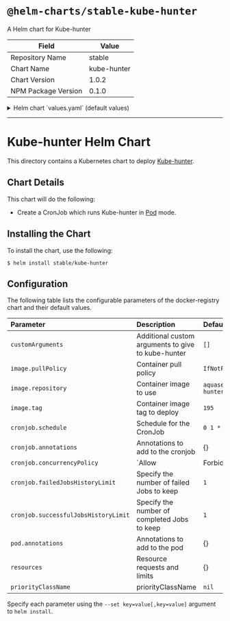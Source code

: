 # `@helm-charts/stable-kube-hunter`

A Helm chart for Kube-hunter

| Field               | Value       |
| ------------------- | ----------- |
| Repository Name     | stable      |
| Chart Name          | kube-hunter |
| Chart Version       | 1.0.2       |
| NPM Package Version | 0.1.0       |

<details>

<summary>Helm chart `values.yaml` (default values)</summary>

```yaml
# D:efault values for elasticsearch-curator.
# This is a YAML-formatted file.
# Declare variables to be passed into your templates.

cronjob:
  # At 01:00 every day
  schedule: '0 1 * * *'
  annotations: {}
  concurrencyPolicy: 'Forbid'
  failedJobsHistoryLimit: '1'
  successfulJobsHistoryLimit: '1'

customArguments: []

pod:
  annotations: {}

image:
  repository: aquasec/kube-hunter
  tag: 195
  pullPolicy: IfNotPresent

resources:
  {}
  # We usually recommend not to specify default resources and to leave this as a conscious
  # choice for the user. This also increases chances charts run on environments with little
  # resources, such as Minikube. If you do want to specify resources, uncomment the following
  # lines, adjust them as necessary, and remove the curly braces after 'resources:'.
  # limits:
  #  cpu: 100m
  #  memory: 128Mi
  # requests:
  #  cpu: 100m
  #  memory: 128Mi

priorityClassName: ''
```

</details>

---

# Kube-hunter Helm Chart

This directory contains a Kubernetes chart to deploy [Kube-hunter](https://github.com/aquasecurity/kube-hunter).

## Chart Details

This chart will do the following:

- Create a CronJob which runs Kube-hunter in [Pod](https://github.com/aquasecurity/kube-hunter#pod) mode.

## Installing the Chart

To install the chart, use the following:

```console
$ helm install stable/kube-hunter
```

## Configuration

The following table lists the configurable parameters of the docker-registry chart and
their default values.

| Parameter                            | Description                                        | Default               |
| :----------------------------------- | :------------------------------------------------- | :-------------------- |
| `customArguments`                    | Additional custom arguments to give to kube-hunter | `[]`                  |
| `image.pullPolicy`                   | Container pull policy                              | `IfNotPresent`        |
| `image.repository`                   | Container image to use                             | `aquasec/kube-hunter` |
| `image.tag`                          | Container image tag to deploy                      | `195`                 |
| `cronjob.schedule`                   | Schedule for the CronJob                           | `0 1 * * *`           |
| `cronjob.annotations`                | Annotations to add to the cronjob                  | {}                    |
| `cronjob.concurrencyPolicy`          | `Allow|Forbid|Replace` concurrent jobs             | `Forbid`              |
| `cronjob.failedJobsHistoryLimit`     | Specify the number of failed Jobs to keep          | `1`                   |
| `cronjob.successfulJobsHistoryLimit` | Specify the number of completed Jobs to keep       | `1`                   |
| `pod.annotations`                    | Annotations to add to the pod                      | {}                    |
| `resources`                          | Resource requests and limits                       | {}                    |
| `priorityClassName`                  | priorityClassName                                  | `nil`                 |

Specify each parameter using the `--set key=value[,key=value]` argument to
`helm install`.
